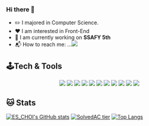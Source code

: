 ### Hi there 👋

+ ✏️ I majored in Computer Science.
+ ❤️ I am interested in Front-End
+ 🌱 I am currently working on **SSAFY 5th**
+ 📬 How to reach me: ...<a href="mailto:greatgelly96@gmail.com" target="_blank"><img src="https://img.shields.io/badge/greatgelly96@gmail.com-EA4335?style=flat-square&logo=Gmail&logoColor=white"/></a>

## 🕹Tech & Tools
<p align="center">
  <img src="https://img.shields.io/badge/JavaScript-F7DF1E?&flat-square&logo=javascript&logoColor=white"/>
<img src="https://img.shields.io/badge/HTML5-E34F26?style=flat-square&logo=HTML5&logoColor=white"/>
    <img src="https://img.shields.io/badge/css3%20-%231572B6.svg?&flat-square&logo=css3&logoColor=white"/>
    <img src="https://img.shields.io/badge/vue-4FC08D?&flat-square&logo=vue.js&logoColor=%2361DAFB"/>
      <img src="https://img.shields.io/badge/React-61DAFB?&flat-square&logo=react&logoColor=white"/>
  <img src="https://img.shields.io/badge/java%20-%2314354C.svg?&flat-square&logo=java&logoColor=white"/>
    <img src="https://img.shields.io/badge/Unity-000000?&flat-square&logo=Unity&logoColor=white"/>
  <img src="https://img.shields.io/badge/MySQL-4479A1?flat-square&logo=MySQL&logoColor=white"/>
        <img src="https://img.shields.io/badge/SpringBoot-83b24a?&flat-square&logo=SpringBoot&logoColor=white"/>
          <img src="https://img.shields.io/badge/Jira-0052CC?&flat-square&logo=Jira&logoColor=white"/>
            <img src="https://img.shields.io/badge/GitHub-100000?&flat-square&logo=GitHub&logoColor=white"/>
  
 </p>
 
 ## 🐱 Stats
[![ES_CHOI's GitHub stats](https://github-readme-stats.vercel.app/api?username=choieunsong&show_icons=true&theme=cobalt)](https://github.com/anuraghazra/github-readme-stats)
[![SolvedAC tier](http://mazassumnida.wtf/api/v2/generate_badge?boj=greatgelly96)](https://solved.ac/greatgelly96)
[![Top Langs](https://github-readme-stats.vercel.app/api/top-langs/?username=choieunsong&layout=compact)](https://github.com/anuraghazra/github-readme-stats)

